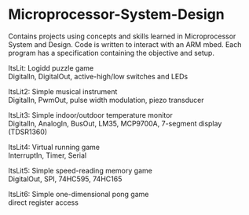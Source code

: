 # Microprocessor-System-Design

Contains projects using concepts and skills learned in Microprocessor System and Design. Code is written to interact with an ARM mbed. Each program has a specification containing the objective and setup.  
  
  ItsLit: Logidd puzzle game  
  DigitalIn, DigitalOut, active-high/low switches and LEDs  
    
  ItsLit2: Simple musical instrument  
  DigitalIn, PwmOut, pulse width modulation, piezo transducer  
    
  ItsLit3: Simple indoor/outdoor temperature monitor  
  DigitalIn, AnalogIn, BusOut, LM35, MCP9700A, 7-segment display (TDSR1360)   
    
  ItsLit4: Virtual running game  
  InterruptIn, Timer, Serial    
    
  ItsLit5: Simple speed-reading memory game  
  DigitalOut, SPI, 74HC595, 74HC165  
    
  ItsLit6: Simple one-dimensional pong game  
  direct register access  
    
  
